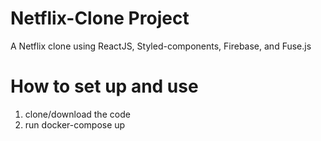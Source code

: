 
# Netflix-Clone Project

A Netflix clone using ReactJS, Styled-components, Firebase, and Fuse.js

# How to set up and use

1. clone/download the code
2. run docker-compose up